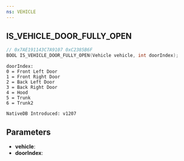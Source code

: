 ```yaml
---
ns: VEHICLE
---
```

## IS_VEHICLE_DOOR_FULLY_OPEN

```c
// 0x7AE191143C7A9107 0xC2385B6F
BOOL IS_VEHICLE_DOOR_FULLY_OPEN(Vehicle vehicle, int doorIndex);
```

```
doorIndex:
0 = Front Left Door
1 = Front Right Door
2 = Back Left Door
3 = Back Right Door
4 = Hood
5 = Trunk
6 = Trunk2

NativeDB Introduced: v1207
```

## Parameters
* **vehicle**:
* **doorIndex**:
